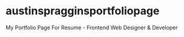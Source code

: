 # austinspragginsportfoliopage
My Portfolio Page For Resume - Frontend Web Designer &amp; Developer
